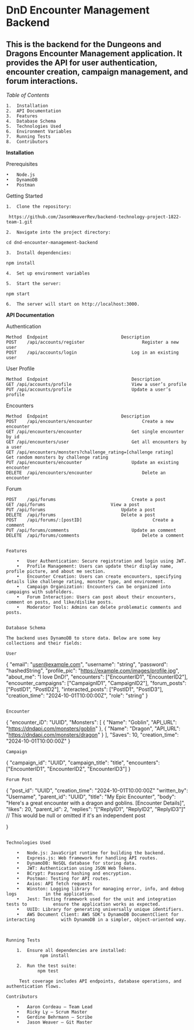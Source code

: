 # DnD Encounter Management Backend

## This is the backend for the Dungeons and Dragons Encounter Management application. It provides the API for user authentication, encounter creation, campaign management, and forum interactions.

*Table of Contents*

  	1.	Installation
	2.	API Documentation
	3.	Features
	4.	Database Schema
	5.	Technologies Used
	6.	Environment Variables
	7.	Running Tests
	8.	Contributors

**Installation**

Prerequisites

	•	Node.js
	•	DynamoDB
	•	Postman 

Getting Started

	1.	Clone the repository:
 ``` https://github.com/JasonWeaverRev/backend-technology-project-1822-team-1.git```
 
	2.	Navigate into the project directory: 
 
 ```cd dnd-encounter-management-backend 	```
 
 	3.	Install dependencies:
  
```npm install ```
  
  	4.	Set up environment variables
   
	5.	Start the server:
 
```npm start```
   
 	6.	The server will start on http://localhost:3000.

**API Documentation**

Authentication
```
Method	Endpoint							Description
POST	/api/accounts/register						Register a new user
POST	/api/accounts/login						Log in an existing user
```
User Profile
```
Method	Endpoint	    	 					Description
GET	/api/accounts/profile						View a user’s profile
PUT	/api/accounts/profile						Update a user’s profile
```
Encounters
```
Method	Endpoint							Description
POST	/api/encounters/encounter					Create a new encounter
GET	/api/encounters/encounter					Get single encounter by id
GET	/api/encounters/user						Get all encounters by a user
GET	/api/encounters/monsters?challenge_rating=[challenge rating] 	Get random monsters by challenge rating
PUT	/api/encounters/encounter					Update an existing encounter
DELETE	/api/encounters/encounter					Delete an encounter
```
Forum
```
POST	/api/forums	        					Create a post
GET	/api/forums							View a post
PUT	/api/forums		       					Update a post
DELETE	/api/forums							Delete a post
POST	/api/forums/:[postID]	        				Create a comment
PUT	/api/forums/comments						Update an comment
DELETE	/api/forums/comments						Delete a comment


Features

	•	User Authentication: Secure registration and login using JWT.
	•	Profile Management: Users can update their display name, profile picture, and about me section.
	•	Encounter Creation: Users can create encounters, specifying details like challenge rating, monster type, and environment.
	•	Campaign Organization: Encounters can be organized into campaigns with subfolders.
	•	Forum Interaction: Users can post about their encounters, comment on posts, and like/dislike posts.
	•	Moderator Tools: Admins can delete problematic comments and posts.


Database Schema

The backend uses DynamoDB to store data. Below are some key collections and their fields:

User 
```
{
  "email": "user@example.com",
  "username": "string",
  "password": "hashedString",
  "profile_pic": "https://example.com/images/profile.jpg",
  "about_me": "I love DnD!",
  "encounters": ["EncounterID1", "EncounterID2"],
  "encounter_campaigns": ["CampaignID1", "CampaignID2"],
  "forum_posts": ["PostID1", "PostID2"],
  "interacted_posts": ["PostID1", "PostID3"],
  "creation_time": "2024-10-01T10:00:00Z",
  "role": "string"
}
```

Encounter
```
{
  "encounter_iD": "UUID",
  "Monsters": [
    {
      "Name": "Goblin",
      "API_URL": "https://dndapi.com/monsters/goblin"
    },
    {
      "Name": "Dragon",
      "API_URL": "https://dndapi.com/monsters/dragon"
    }
  ],
  "Saves": 10, 
  "creation_time": "2024-10-01T10:00:00Z"
}
```
Campaign
```
{
  "campaign_id": "UUID",
  "campaign_title": "title",
  "encounters": ["EncounterID1", "EncounterID2", "EncounterID3"]
}

```
Forum Post
```
{
  "post_id": "UUID",
  "creation_time": "2024-10-01T10:00:00Z"
  "written_by": "Username",
  "parent_id": "UUID",
  "title": "My Epic Encounter",
  "body": "Here's a great encounter with a dragon and goblins. [Encounter Details]",
  "likes": 20,
  "parent_id": 2,
  "replies": "["ReplyID1", "ReplyID2", "ReplyID3"]" // This would be null or omitted if it's an independent post
  
}
```

Technologies Used

	•	Node.js: JavaScript runtime for building the backend.
	•	Express.js: Web framework for handling API routes.
	•	DynamoDB: NoSQL database for storing data.
	•	JWT: Authentication using JSON Web Tokens.
	•	BCrypt: Password hashing and encryption.
	•	Postman: Testing for API routes.
	•	Axios: API fetch requests
	•	Winston: Logging library for managing error, info, and debug logs 			in the application.
 	•	Jest: Testing framework used for the unit and integration tests to 			ensure the application works as expected. 
  	•	UUID: Library for generating universally unique identifiers.
   	•	AWS Document Client: AWS SDK’s DynamoDB DocumentClient for interacting 			with DynamoDB in a simpler, object-oriented way.
  
 
 
Running Tests

	1.	Ensure all dependencies are installed:
			 npm install 
    
 	2.	Run the test suite:
  			npm test 
     
     Test coverage includes API endpoints, database operations, and authentication flows.

Contributors

	•	Aaron Cordeau – Team Lead
	•	Ricky Ly – Scrum Master
	•	Gerdine Behrmann – Scribe
	•	Jason Weaver – Git Master






  
 
 
 

 

 
